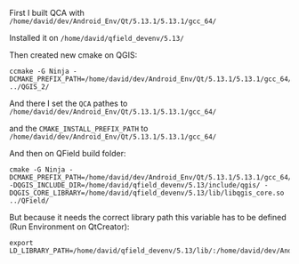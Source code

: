 First I built QCA with `/home/david/dev/Android_Env/Qt/5.13.1/5.13.1/gcc_64/`

Installed it on `/home/david/qfield_devenv/5.13/`

Then created new cmake on QGIS:
```
ccmake -G Ninja -DCMAKE_PREFIX_PATH=/home/david/dev/Android_Env/Qt/5.13.1/5.13.1/gcc_64/  ../QGIS_2/
```

And there I set the `QCA` pathes to `/home/david/dev/Android_Env/Qt/5.13.1/5.13.1/gcc_64/`

and the `CMAKE_INSTALL_PREFIX_PATH` to `/home/david/dev/Android_Env/Qt/5.13.1/5.13.1/gcc_64/`


And then on QField build folder:

```
cmake -G Ninja -DCMAKE_PREFIX_PATH=/home/david/dev/Android_Env/Qt/5.13.1/5.13.1/gcc_64/ -DQGIS_INCLUDE_DIR=/home/david/qfield_devenv/5.13/include/qgis/ -DQGIS_CORE_LIBRARY=/home/david/qfield_devenv/5.13/lib/libqgis_core.so  ../QField/
```

But because it needs the correct library path this variable has to be defined (Run Environment on QtCreator):
```
export LD_LIBRARY_PATH=/home/david/qfield_devenv/5.13/lib/:/home/david/dev/Android_Env/Qt/5.13.1/5.13.1/gcc_64/lib/
```